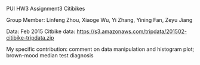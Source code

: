 PUI HW3 Assignment3 Citibikes

Group Member: Linfeng Zhou, Xiaoge Wu, Yi Zhang, Yining Fan, Zeyu Jiang

Data: Feb 2015 Citbike data: https://s3.amazonaws.com/tripdata/201502-citibike-tripdata.zip

My specific contribution: comment on data manipulation and histogram plot; brown-mood median test diagnosis 
